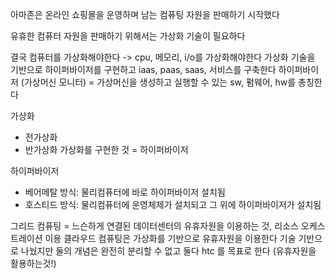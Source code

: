 아마존은 온라인 쇼핑몰을 운영하며 남는 컴퓨팅 자원을 판매하기 시작했다

유휴한 컴퓨터 자원을 판매하기 위해서는 가상화 기술이 필요하다

결국 컴퓨터를 가상화해야한다 -> cpu, 메모리, i/o를 가상화해야한다
가상화 기술을 기반으로 하이퍼바이저를 구현하고 iaas, paas, saas, 서비스를 구축한다
하이퍼바이저 (가상머신 모니터) = 가상머신을 생성하고 실행할 수 있는 sw, 펌웨어, hw를 총칭한다

가상화
- 전가상화
- 반가상화
가상화를 구현한 것 = 하이퍼바이저

하이퍼바이저
- 베어메탈 방식: 물리컴퓨터에 바로 하이퍼바이저 설치됨
- 호스티드 방식: 물리컴퓨터에 운영체제가 설치되고 그 위에 하이퍼바이저가 설치됨

그리드 컴퓨팅 = 느슨하게 연결된 데이터센터의 유휴자원을 이용하는 것, 리소스 오케스트레이션 이용
클라우드 컴퓨팅은 가상화를 기반으로 유휴자원을 이용한다
기술 기반으로 나눴지만 둘의 개념은 완전히 분리할 수 없고
둘다 htc 를 목표로 한다 (유휴자원을 활용하는것!)